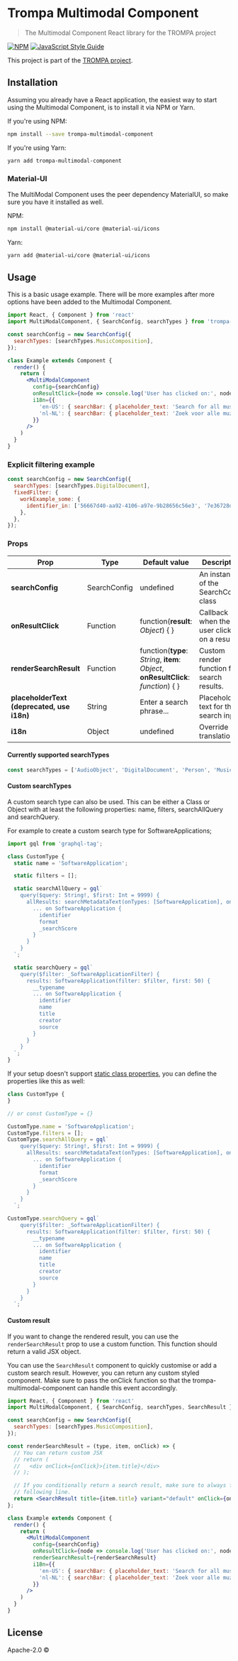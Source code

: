 # Trompa Multimodal Component

> The Multimodal Component React library for the TROMPA project

[![NPM](https://img.shields.io/npm/v/trompa-multimodal-component.svg)](https://www.npmjs.com/package/trompa-multimodal-component) [![JavaScript Style Guide](https://img.shields.io/badge/code_style-standard-brightgreen.svg)](https://standardjs.com)

This project is part of the [TROMPA project](https://trompamusic.eu).

## Installation

Assuming you already have a React application, the easiest way to start using the Multimodal Component, is to install it
via NPM or Yarn.

If you're using NPM:

```bash
npm install --save trompa-multimodal-component
```

If you're using Yarn:

```bash
yarn add trompa-multimodal-component
```

### Material-UI

The MultiModal Component uses the peer dependency MaterialUI, so make sure you have it installed as well.

NPM:

```bash
npm install @material-ui/core @material-ui/icons
```

Yarn:

```bash
yarn add @material-ui/core @material-ui/icons
```

## Usage

This is a basic usage example. There will be more examples after more options have been added to the Multimodal
Component.

```jsx
import React, { Component } from 'react'
import MultiModalComponent, { SearchConfig, searchTypes } from 'trompa-multimodal-component'

const searchConfig = new SearchConfig({
  searchTypes: [searchTypes.MusicComposition],
});

class Example extends Component {
  render() {
    return (
      <MultiModalComponent
        config={searchConfig}
        onResultClick={node => console.log('User has clicked on:', node)}
        i18n={{
          'en-US': { searchBar: { placeholder_text: 'Search for all music compositions...' } },
          'nl-NL': { searchBar: { placeholder_text: 'Zoek voor alle muziek composities...' } },
        }}
      />
    )
  }
}
```

### Explicit filtering example

```jsx
const searchConfig = new SearchConfig({
  searchTypes: [searchTypes.DigitalDocument],
  fixedFilter: {
    workExample_some: {
      identifier_in: ['56667d40-aa92-4106-a97e-9b28656c56e3', '7e36728d-6112-4deb-9240-1ff77e219f96', '25cdbfcb-af80-4fe6-9dc5-1ae47bcea5e0', 'b31c303e-3484-4787-896c-3c1048995103'],
    },
  },
});
```

### Props

| Prop | Type | Default value | Description | Required |
|------|------|---------------|-------------|----------|
| **searchConfig** | SearchConfig | undefined  | An instance of the SearchConfig class | Yes |
| **onResultClick** | Function | function(**result**: *Object*) { }  | Callback when the user clicks on a result. | No |
| **renderSearchResult** | Function | function(**type**: *String*, **item**: *Object*, **onResultClick**: *function*) { } | Custom render function for search results. | No |
| **placeholderText (deprecated, use i18n)** | String | Enter a search phrase... | Placeholder text for the search input | No |
| **i18n** | Object | undefined | Override translations | No |

#### Currently supported searchTypes

```jsx
const searchTypes = ['AudioObject', 'DigitalDocument', 'Person', 'MusicComposition', 'VideoObject'];
```

#### Custom searchTypes

A custom search type can also be used. This can be either a Class or Object with at least the following properties:
name, filters, searchAllQuery and searchQuery.

For example to create a custom search type for SoftwareApplications;

```js
import gql from 'graphql-tag';

class CustomType {
  static name = 'SoftwareApplication';

  static filters = [];

  static searchAllQuery = gql`
    query($query: String!, $first: Int = 9999) {
      allResults: searchMetadataText(onTypes: [SoftwareApplication], onFields: [title], substring: $query, first: $first) {
        ... on SoftwareApplication {
          identifier
          format
          _searchScore
        }
      }
    }
  `;

  static searchQuery = gql`
    query($filter: _SoftwareApplicationFilter) {
      results: SoftwareApplication(filter: $filter, first: 50) {
        __typename
        ... on SoftwareApplication {
          identifier
          name
          title
          creator
          source
        }
      }
    }
  `;
}
```

If your setup doesn't
support [static class properties](https://babeljs.io/docs/en/babel-plugin-proposal-class-properties), you can define the
properties like this as well:

```js
class CustomType {
}

// or const CustomType = {}

CustomType.name = 'SoftwareApplication';
CustomType.filters = [];
CustomType.searchAllQuery = gql`
    query($query: String!, $first: Int = 9999) {
      allResults: searchMetadataText(onTypes: [SoftwareApplication], onFields: [title], substring: $query, first: $first) {
        ... on SoftwareApplication {
          identifier
          format
          _searchScore
        }
      }
    }
  `;

CustomType.searchQuery = gql`
    query($filter: _SoftwareApplicationFilter) {
      results: SoftwareApplication(filter: $filter, first: 50) {
        __typename
        ... on SoftwareApplication {
          identifier
          name
          title
          creator
          source
        }
      }
    }
  `;
```

#### Custom result

If you want to change the rendered result, you can use the `renderSearchResult` prop to use a custom function. This function should return a valid JSX object.

You can use the `SearchResult` component to quickly customise or add a custom search result. However, you can return any
custom styled component. Make sure to pass the onClick function so that the trompa-multimodal-component can handle this
event accordingly.

```jsx
import React, { Component } from 'react'
import MultiModalComponent, { SearchConfig, searchTypes, SearchResult } from 'trompa-multimodal-component'

const searchConfig = new SearchConfig({
  searchTypes: [searchTypes.MusicComposition],
});

const renderSearchResult = (type, item, onClick) => {
  // You can return custom JSX
  // return (
  //   <div onClick={onClick}>{item.title}</div>
  // );

  // If you conditionally return a search result, make sure to always fallback to a default search result like the
  // following line.
  return <SearchResult title={item.title} variant="default" onClick={onClick} />
};

class Example extends Component {
  render() {
    return (
      <MultiModalComponent
        config={searchConfig}
        onResultClick={node => console.log('User has clicked on:', node)}
        renderSearchResult={renderSearchResult}
        i18n={{
          'en-US': { searchBar: { placeholder_text: 'Search for all music compositions...' } },
          'nl-NL': { searchBar: { placeholder_text: 'Zoek voor alle muziek composities...' } },
        }}
      />
    )
  }
}
```

## License

Apache-2.0 ©
